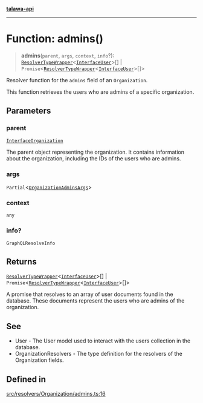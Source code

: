 [**talawa-api**](../../../../README.md)

***

# Function: admins()

> **admins**(`parent`, `args`, `context`, `info`?): [`ResolverTypeWrapper`](../../../../types/generatedGraphQLTypes/type-aliases/ResolverTypeWrapper.md)\<[`InterfaceUser`](../../../../models/User/interfaces/InterfaceUser.md)\>[] \| `Promise`\<[`ResolverTypeWrapper`](../../../../types/generatedGraphQLTypes/type-aliases/ResolverTypeWrapper.md)\<[`InterfaceUser`](../../../../models/User/interfaces/InterfaceUser.md)\>[]\>

Resolver function for the `admins` field of an `Organization`.

This function retrieves the users who are admins of a specific organization.

## Parameters

### parent

[`InterfaceOrganization`](../../../../models/Organization/interfaces/InterfaceOrganization.md)

The parent object representing the organization. It contains information about the organization, including the IDs of the users who are admins.

### args

`Partial`\<[`OrganizationAdminsArgs`](../../../../types/generatedGraphQLTypes/type-aliases/OrganizationAdminsArgs.md)\>

### context

`any`

### info?

`GraphQLResolveInfo`

## Returns

[`ResolverTypeWrapper`](../../../../types/generatedGraphQLTypes/type-aliases/ResolverTypeWrapper.md)\<[`InterfaceUser`](../../../../models/User/interfaces/InterfaceUser.md)\>[] \| `Promise`\<[`ResolverTypeWrapper`](../../../../types/generatedGraphQLTypes/type-aliases/ResolverTypeWrapper.md)\<[`InterfaceUser`](../../../../models/User/interfaces/InterfaceUser.md)\>[]\>

A promise that resolves to an array of user documents found in the database. These documents represent the users who are admins of the organization.

## See

 - User - The User model used to interact with the users collection in the database.
 - OrganizationResolvers - The type definition for the resolvers of the Organization fields.

## Defined in

[src/resolvers/Organization/admins.ts:16](https://github.com/Suyash878/talawa-api/blob/b5a9d8b4a1ea678a3d6f5b710b3721f91a3052fc/src/resolvers/Organization/admins.ts#L16)
